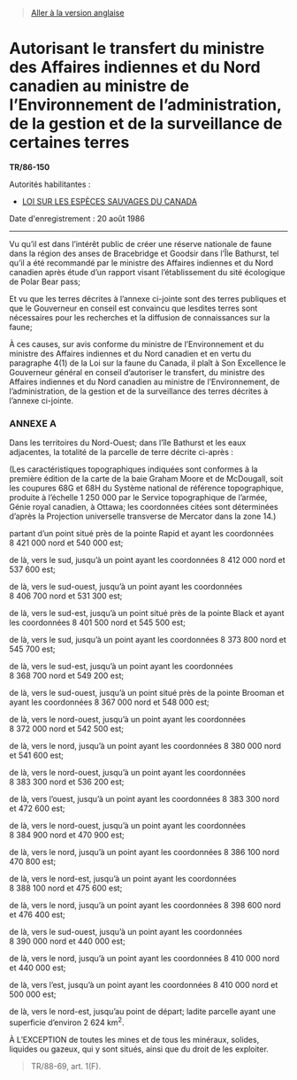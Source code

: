 > [Aller à la version anglaise](/en/Regulations/Statutory%20Instruments/86/150.md)

# Autorisant le transfert du ministre des Affaires indiennes et du Nord canadien au ministre de l’Environnement de l’administration, de la gestion et de la surveillance de certaines terres

**TR/86-150**

Autorités habilitantes : 
- [LOI SUR LES ESPÈCES SAUVAGES DU CANADA](/fr/Lois/Lois%20révisées%20du%20Canada/W/W-9.md)

Date d'enregistrement : 20 août 1986

----------

Vu qu’il est dans l’intérêt public de créer une réserve nationale de faune dans la région des anses de Bracebridge et Goodsir dans l’Île Bathurst, tel qu’il a été recommandé par le ministre des Affaires indiennes et du Nord canadien après étude d’un rapport visant l’établissement du sité écologique de Polar Bear pass;

Et vu que les terres décrites à l’annexe ci-jointe sont des terres publiques et que le Gouverneur en conseil est convaincu que lesdites terres sont nécessaires pour les recherches et la diffusion de connaissances sur la faune;

À ces causes, sur avis conforme du ministre de l’Environnement et du ministre des Affaires indiennes et du Nord canadien et en vertu du paragraphe 4(1) de la Loi sur la faune du Canada, il plaît à Son Excellence le Gouverneur général en conseil d’autoriser le transfert, du ministre des Affaires indiennes et du Nord canadien au ministre de l’Environnement, de l’administration, de la gestion et de la surveillance des terres décrites à l’annexe ci-jointe.




### **ANNEXE A** 
Dans les territoires du Nord-Ouest; dans l’île Bathurst et les eaux adjacentes, la totalité de la parcelle de terre décrite ci-après :


(Les caractéristiques topographiques indiquées sont conformes à la première édition de la carte de la baie Graham Moore et de McDougall, soit les coupures 68G et 68H du Système national de référence topographique, produite à l’échelle 1 250 000 par le Service topographique de l’armée, Génie royal canadien, à Ottawa; les coordonnées citées sont déterminées d’après la Projection universelle transverse de Mercator dans la zone 14.)


partant d’un point situé près de la pointe Rapid et ayant les coordonnées 8 421 000 nord et 540 000 est;


de là, vers le sud, jusqu’à un point ayant les coordonnées 8 412 000 nord et 537 600 est;


de là, vers le sud-ouest, jusqu’à un point ayant les coordonnées 8 406 700 nord et 531 300 est;


de là, vers le sud-est, jusqu’à un point situé près de la pointe Black et ayant les coordonnées 8 401 500 nord et 545 500 est;


de là, vers le sud, jusqu’à un point ayant les coordonnées 8 373 800 nord et 545 700 est;


de là, vers le sud-est, jusqu’à un point ayant les coordonnées 8 368 700 nord et 549 200 est;


de là, vers le sud-ouest, jusqu’à un point situé près de la pointe Brooman et ayant les coordonnées 8 367 000 nord et 548 000 est;


de là, vers le nord-ouest, jusqu’à un point ayant les coordonnées 8 372 000 nord et 542 500 est;


de là, vers le nord, jusqu’à un point ayant les coordonnées 8 380 000 nord et 541 600 est;


de là, vers le nord-ouest, jusqu’à un point ayant les coordonnées 8 383 300 nord et 536 200 est;


de là, vers l’ouest, jusqu’à un point ayant les coordonnées 8 383 300 nord et 472 600 est;


de là, vers le nord-ouest, jusqu’à un point ayant les coordonnées 8 384 900 nord et 470 900 est;


de là, vers le nord, jusqu’à un point ayant les coordonnées 8 386 100 nord 470 800 est;


de là, vers le nord-est, jusqu’à un point ayant les coordonnées 8 388 100 nord et 475 600 est;


de là, vers le nord, jusqu’à un point ayant les coordonnées 8 398 600 nord et 476 400 est;


de là, vers le sud-ouest, jusqu’à un point ayant les coordonnées 8 390 000 nord et 440 000 est;


de là, vers le nord, jusqu’à un point ayant les coordonnées 8 410 000 nord et 440 000 est;


de là, vers l’est, jusqu’à un point ayant les coordonnées 8 410 000 nord et 500 000 est;


de là, vers le nord-est, jusqu’au point de départ; ladite parcelle ayant une superficie d’environ 2 624 km<sup>2</sup>.


À L’EXCEPTION de toutes les mines et de tous les minéraux, solides, liquides ou gazeux, qui y sont situés, ainsi que du droit de les exploiter.


> TR/88-69, art. 1(F).


